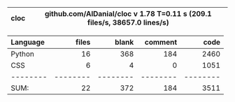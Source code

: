 cloc|github.com/AlDanial/cloc v 1.78  T=0.11 s (209.1 files/s, 38657.0 lines/s)
--- | ---

Language|files|blank|comment|code
:-------|-------:|-------:|-------:|-------:
Python|16|368|184|2460
CSS|6|4|0|1051
--------|--------|--------|--------|--------
SUM:|22|372|184|3511
